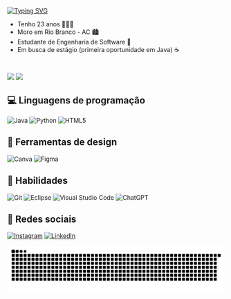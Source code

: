 
[![Typing SVG](https://readme-typing-svg.demolab.com?font=Fira+Code&weight=400&size=60&duration=4000&pause=1000&color=50C878&center=true&vCenter=true&width=900&height=100&lines=Hello+World!;I'm+Douglas+Mikael)](https://git.io/typing-svg)


- Tenho 23 anos  👩🏻‍💻
- Moro em Rio Branco - AC 🏙️
- Estudante de Engenharia de Software 👾
- Em busca de estágio (primeira oportunidade em Java) ☕

#
  ![](http://github-profile-summary-cards.vercel.app/api/cards/stats?username=douglasalk&theme=dark) 
  ![](http://github-profile-summary-cards.vercel.app/api/cards/most-commit-language?username=douglasalk&theme=dark)


## 💻 Linguagens de programação

![Java](https://img.shields.io/badge/java-%23ED8B00.svg?style=for-the-badge&logo=openjdk&logoColor=white)
![Python](https://img.shields.io/badge/python-3670A0?style=for-the-badge&logo=python&logoColor=ffdd54)
![HTML5](https://img.shields.io/badge/html5-%23E34F26.svg?style=for-the-badge&logo=html5&logoColor=white)


## 🎨 Ferramentas de design

![Canva](https://img.shields.io/badge/Canva-%2300C4CC.svg?style=for-the-badge&logo=Canva&logoColor=white)
![Figma](https://img.shields.io/badge/figma-%23F24E1E.svg?style=for-the-badge&logo=figma&logoColor=white)


## 🔧 Habilidades 

![Git](https://img.shields.io/badge/GIT-E44C30?style=for-the-badge&logo=git&logoColor=white)  ![Eclipse](https://img.shields.io/badge/Eclipse-2C2255?style=for-the-badge&logo=eclipse&logoColor=white) ![Visual Studio Code](https://img.shields.io/badge/Visual_Studio_Code-0078D4?style=for-the-badge&logo=visual%20studio%20code&logoColor=white)  ![ChatGPT](https://img.shields.io/badge/ChatGPT-74aa9c?style=for-the-badge&logo=openai&logoColor=white)


## 📱 Redes sociais 

[![Instagram](https://img.shields.io/badge/-Instagram-%23E4405F?style=for-the-badge&logo=instagram&logoColor=white)](https://www.instagram.com/douglas_alkiminn)  [![LinkedIn](https://img.shields.io/badge/LinkedIn-0077B5?style=for-the-badge&logo=linkedin&logoColor=white)](https://www.linkedin.com/in/douglasmikaeldev/)


 ![snake](https://raw.githubusercontent.com/DouglasAlk/DouglasAlk/output/snake.svg)
